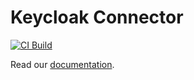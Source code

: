 # Keycloak Connector

[![CI Build](https://github.com/axonivy-market/keycloak-connector/actions/workflows/ci.yml/badge.svg)](https://github.com/axonivy-market/keycloak-connector/actions/workflows/ci.yml)

Read our [documentation](keycloak-connector-product/README.md).
